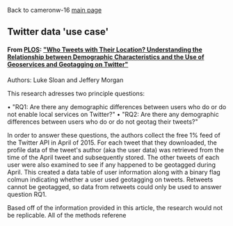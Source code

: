 Back to cameronw-16 [main page](index.md)

## Twitter data 'use case'

#### From [PLOS](https://journals.plos.org/plosone/): ["Who Tweets with Their Location? Understanding the Relationship between Demographic Characteristics and the Use of Geoservices and Geotagging on Twitter"](10.1371/journal.pone.0142209)
Authors: Luke Sloan and Jeffery Morgan

This research adresses two principle questions:

•	"RQ1: Are there any demographic differences between users who do or do not enable local services on Twitter?" 
•	"RQ2: Are there any demographic differences between users who do or do not geotag their tweets?"

In order to answer these questions, the authors collect the free 1% feed of the Twitter API in April of 2015. For each tweet that they downloaded, the profile data of the tweet's author (aka the user data) was retrieved from the time of the April tweet and subsequently stored. The other tweets of each user were also examined to see if any happened to be geotagged during April. This created a data table of user information along with a binary flag colmun indicating whether a user used geotagging on tweets. Retweets cannot be geotagged, so data from retweets could only be used to answer question RQ1.

Based off of the information provided in this article, the research would not be replicable. All of the methods referene

